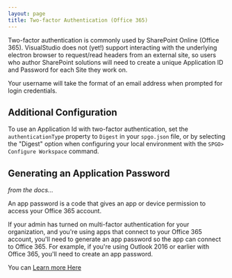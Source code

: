 ```yaml
---
layout: page
title: Two-factor Authentication (Office 365)
---
```


Two-factor authentication is commonly used by SharePoint Online (Office 365). VisualStudio does not (yet!) support interacting with the underlying electron browser to request/read headers from an external site, so users who author SharePoint solutions will need to create a unique Application ID and Password for each Site they work on.

Your username will take the format of an email address when prompted for login credentials.

## Additional Configuration

To use an Application Id with two-factor authentication, set the `authenticationType` property to `Digest` in your `spgo.json` file, or by selecting the "Digest" option when configuring your local environment with the `SPGO> Configure Workspace` command.

## Generating an Application Password

_from the docs..._

An app password is a code that gives an app or device permission to access your Office 365 account.

If your admin has turned on multi-factor authentication for your organization, and you're using apps that connect to your Office 365 account, you'll need to generate an app password so the app can connect to Office 365. For example, if you're using Outlook 2016 or earlier with Office 365, you'll need to create an app password.

You can [Learn more Here](https://support.office.com/en-us/article/create-an-app-password-for-office-365-3e7c860f-bda4-4441-a618-b53953ee1183)
